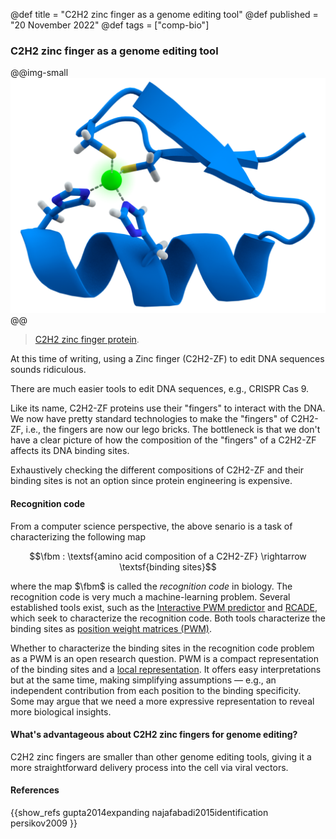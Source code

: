 @def title = "C2H2 zinc finger as a genome editing tool"
@def published = "20 November 2022"
@def tags = ["comp-bio"]

### C2H2 zinc finger as a genome editing tool


@@img-small ![Zinc-Finger](/blog/pics/zf.png) @@
> [C2H2 zinc finger protein](https://en.wikipedia.org/wiki/Zinc_finger).



At this time of writing, using a Zinc finger (C2H2-ZF) to edit DNA sequences sounds ridiculous.

There are much easier tools to edit DNA sequences, e.g., CRISPR Cas 9.

Like its name, C2H2-ZF proteins use their "fingers" to interact with the DNA. We now have pretty standard technologies to make the "fingers" of C2H2-ZF, i.e., the fingers are now our lego bricks. The bottleneck is that we don't have a clear picture of how the composition of the "fingers" of a C2H2-ZF affects its DNA binding sites.

Exhaustively checking the different compositions of C2H2-ZF and their binding sites is not an option since protein engineering is expensive.

#### Recognition code
From a computer science perspective, the above senario is a task of characterizing the following map

$$\fbm : \textsf{amino acid composition of a C2H2-ZF} \rightarrow \textsf{binding sites}$$

where the map $\fbm$ is called the *recognition code* in biology. The recognition code is very much a machine-learning problem. Several established tools exist, such as the [Interactive PWM predictor](http://zf.princeton.edu/logoMain.php) and [RCADE](http://rcade.ccbr.utoronto.ca/Help.html), which seek to characterize the recognition code. Both tools characterize the binding sites as [position weight matrices (PWM)](https://en.wikipedia.org/wiki/Position_weight_matrix).

Whether to characterize the binding sites in the recognition code problem as a PWM is an open research question. PWM is a compact representation of the binding sites and a [local representation](../dist_rep/). It offers easy interpretations but at the same time, making simplifying assumptions –– e.g., an independent contribution from each position to the binding specificity. Some may argue that we need a more expressive representation to reveal more biological insights.

#### What's advantageous about C2H2 zinc fingers for genome editing?

C2H2 zinc fingers are smaller than other genome editing tools, giving it a more straightforward delivery process into the cell via viral vectors.

<!-- 
However, it’s possible that after throwing an enormous amount of brain power into solving the recognition code, the result turns out that it's impossible to manipulate the binding sites to the degree we want using C2H2-ZF. It's also possible that some relaxed version of this problem, e.g., to incorporate more information in the domain of $\fbm$ in equation (1), could reveal more biological insights.

Nonetheless, recognition code is an excellent example showing that, given sufficient data, we can use clever modeling techniques and significantly impact biological science. -->


#### References

{{show_refs gupta2014expanding najafabadi2015identification persikov2009 }}